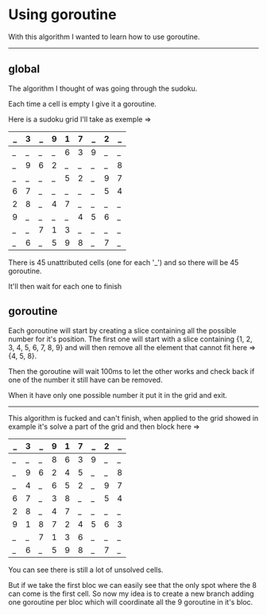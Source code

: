 Using goroutine
===============

With this algorithm I wanted to learn how to use goroutine.

-----------------------------

global
------

The algorithm I thought of was going through the sudoku.

Each time a cell is empty I give it a goroutine.


Here is a sudoku grid I'll take as exemple =>

| _ | 3 | _ | 9 | 1 | 7 | _ | 2 | _ |
|---|---|---|---|---|---|---|---|---|
| _ | _ | _ | _ | 6 | 3 | 9 | _ | _ |
| _ | 9 | 6 | 2 | _ | _ | _ | _ | 8 |
| _ | _ | _ | _ | 5 | 2 | _ | 9 | 7 |
| 6 | 7 | _ | _ | _ | _ | _ | 5 | 4 |
| 2 | 8 | _ | 4 | 7 | _ | _ | _ | _ |
| 9 | _ | _ | _ | _ | 4 | 5 | 6 | _ |
| _ | _ | 7 | 1 | 3 | _ | _ | _ | _ |
| _ | 6 | _ | 5 | 9 | 8 | _ | 7 | _ |

There is 45 unattributed cells (one for each '_') and so there will be 45 goroutine.

It'll then wait for each one to finish

goroutine
---------

Each goroutine will start by creating a slice containing all the possible number for it's position.
The first one will start with a slice containing {1, 2, 3, 4, 5, 6, 7, 8, 9} and will then remove all the element that cannot fit here => {4, 5, 8}.


Then the goroutine will wait 100ms to let the other works and check back if one of the number it still have can be removed.

When it have only one possible number it put it in the grid and exit.


------------------------

This algorithm is fucked and can't finish, when applied to the grid showed in example it's solve a part of the grid and then block here =>


| _ | 3 | _ | 9 | 1 | 7 | _ | 2 | _ |
|---|---|---|---|---|---|---|---|---|
| _ | _ | _ | 8 | 6 | 3 | 9 | _ | _ |
| _ | 9 | 6 | 2 | 4 | 5 | _ | _ | 8 |
| _ | 4 | _ | 6 | 5 | 2 | _ | 9 | 7 |
| 6 | 7 | _ | 3 | 8 | _ | _ | 5 | 4 |
| 2 | 8 | _ | 4 | 7 | _ | _ | _ | _ |
| 9 | 1 | 8 | 7 | 2 | 4 | 5 | 6 | 3 |
| _ | _ | 7 | 1 | 3 | 6 | _ | _ | _ |
| _ | 6 | _ | 5 | 9 | 8 | _ | 7 | _ |

You can see there is still a lot of unsolved cells.

But if we take the first bloc we can easily see that the only spot where the 8 can come is the first cell.
So now my idea is to create a new branch adding one goroutine per bloc which will coordinate all the 9 goroutine in it's bloc.
